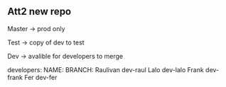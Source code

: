 ## Att2 new repo

Master -> prod only

Test -> copy of dev to test

Dev -> avalible for developers to merge


developers:
    NAME:           BRANCH:
    Raulivan        dev-raul
    Lalo            dev-lalo
    Frank           dev-frank
    Fer             dev-fer